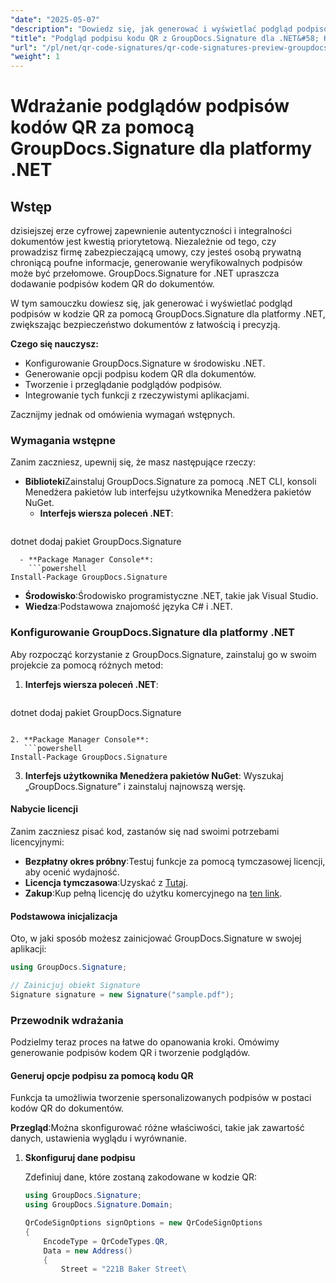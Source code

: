 ```yaml
---
"date": "2025-05-07"
"description": "Dowiedz się, jak generować i wyświetlać podgląd podpisów kodów QR w dokumentach przy użyciu GroupDocs.Signature dla .NET, zwiększając bezpieczeństwo i autentyczność."
"title": "Podgląd podpisu kodu QR z GroupDocs.Signature dla .NET&#58; Kompleksowy przewodnik"
"url": "/pl/net/qr-code-signatures/qr-code-signatures-preview-groupdocs-signature-net/"
"weight": 1
---
```


# Wdrażanie podglądów podpisów kodów QR za pomocą GroupDocs.Signature dla platformy .NET

## Wstęp

dzisiejszej erze cyfrowej zapewnienie autentyczności i integralności dokumentów jest kwestią priorytetową. Niezależnie od tego, czy prowadzisz firmę zabezpieczającą umowy, czy jesteś osobą prywatną chroniącą poufne informacje, generowanie weryfikowalnych podpisów może być przełomowe. GroupDocs.Signature for .NET upraszcza dodawanie podpisów kodem QR do dokumentów.

W tym samouczku dowiesz się, jak generować i wyświetlać podgląd podpisów w kodzie QR za pomocą GroupDocs.Signature dla platformy .NET, zwiększając bezpieczeństwo dokumentów z łatwością i precyzją.

**Czego się nauczysz:**
- Konfigurowanie GroupDocs.Signature w środowisku .NET.
- Generowanie opcji podpisu kodem QR dla dokumentów.
- Tworzenie i przeglądanie podglądów podpisów.
- Integrowanie tych funkcji z rzeczywistymi aplikacjami.

Zacznijmy jednak od omówienia wymagań wstępnych.

### Wymagania wstępne

Zanim zaczniesz, upewnij się, że masz następujące rzeczy:
- **Biblioteki**Zainstaluj GroupDocs.Signature za pomocą .NET CLI, konsoli Menedżera pakietów lub interfejsu użytkownika Menedżera pakietów NuGet.
  - **Interfejs wiersza poleceń .NET**:
    ```shell
dotnet dodaj pakiet GroupDocs.Signature
```
  - **Package Manager Console**:
    ```powershell
Install-Package GroupDocs.Signature
```
- **Środowisko**:Środowisko programistyczne .NET, takie jak Visual Studio.
- **Wiedza**:Podstawowa znajomość języka C# i .NET.

### Konfigurowanie GroupDocs.Signature dla platformy .NET

Aby rozpocząć korzystanie z GroupDocs.Signature, zainstaluj go w swoim projekcie za pomocą różnych metod:

1. **Interfejs wiersza poleceń .NET**:
   ```shell
dotnet dodaj pakiet GroupDocs.Signature
```

2. **Package Manager Console**:
   ```powershell
Install-Package GroupDocs.Signature
```

3. **Interfejs użytkownika Menedżera pakietów NuGet**: Wyszukaj „GroupDocs.Signature” i zainstaluj najnowszą wersję.

#### Nabycie licencji

Zanim zaczniesz pisać kod, zastanów się nad swoimi potrzebami licencyjnymi:
- **Bezpłatny okres próbny**:Testuj funkcje za pomocą tymczasowej licencji, aby ocenić wydajność.
- **Licencja tymczasowa**:Uzyskać z [Tutaj](https://purchase.groupdocs.com/temporary-license/).
- **Zakup**:Kup pełną licencję do użytku komercyjnego na [ten link](https://purchase.groupdocs.com/buy).

#### Podstawowa inicjalizacja

Oto, w jaki sposób możesz zainicjować GroupDocs.Signature w swojej aplikacji:

```csharp
using GroupDocs.Signature;

// Zainicjuj obiekt Signature
Signature signature = new Signature("sample.pdf");
```

### Przewodnik wdrażania

Podzielmy teraz proces na łatwe do opanowania kroki. Omówimy generowanie podpisów kodem QR i tworzenie podglądów.

#### Generuj opcje podpisu za pomocą kodu QR

Funkcja ta umożliwia tworzenie spersonalizowanych podpisów w postaci kodów QR do dokumentów.

**Przegląd**:Można skonfigurować różne właściwości, takie jak zawartość danych, ustawienia wyglądu i wyrównanie.

1. **Skonfiguruj dane podpisu**
   
   Zdefiniuj dane, które zostaną zakodowane w kodzie QR:
   
   ```csharp
   using GroupDocs.Signature;
   using GroupDocs.Signature.Domain;

   QrCodeSignOptions signOptions = new QrCodeSignOptions
   {
       EncodeType = QrCodeTypes.QR,
       Data = new Address()
       {
           Street = "221B Baker Street\